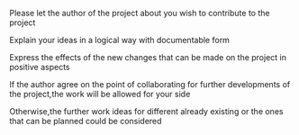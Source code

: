 Please let the author of the project about you wish to contribute to the project

Explain your ideas in a logical way with documentable form

Express the effects of the new changes that can be made on the project in positive aspects

If the author agree on the point of collaborating for further developments of the project,the work will be allowed for your side

Otherwise,the further work ideas for different already existing or the ones that can be planned could be considered

